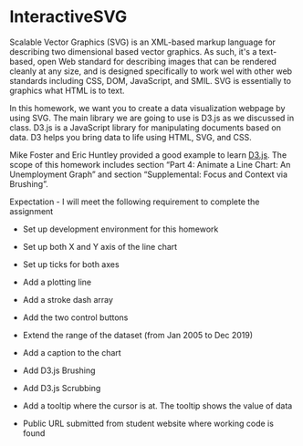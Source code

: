 # InteractiveSVG

Scalable Vector Graphics (SVG) is an XML-based markup language for describing two dimensional based vector graphics. As such, it's a text-based, open Web standard for describing images that can be rendered cleanly at any size, and is designed specifically to work wel with other web standards including CSS, DOM, JavaScript, and SMIL. SVG is essentially to graphics what HTML is to text.

In this homework, we want you to create a data visualization webpage by using SVG. The main library we are going to use is D3.js as we discussed in class. D3.js is a JavaScript library for manipulating documents based on data. D3 helps you bring data to life using HTML, SVG, and CSS.

Mike Foster and Eric Huntley provided a good example to learn [D3.js](http://duspviz.mit.edu/d3-workshop/transitions-animation/). The scope of this homework includes section “Part 4: Animate a Line Chart: An Unemployment Graph” and section “Supplemental: Focus and Context via Brushing”.

Expectation - I will meet the following requirement to complete the assignment

* Set up development environment for this homework

* Set up both X and Y axis of the line chart

* Set up ticks for both axes

* Add a plotting line

* Add a stroke dash array

* Add the two control buttons

* Extend the range of the dataset (from Jan 2005 to Dec 2019)

* Add a caption to the chart

* Add D3.js Brushing

* Add D3.js Scrubbing

* Add a tooltip where the cursor is at. The tooltip shows the value of data

* Public URL submitted from student website where working code is found
